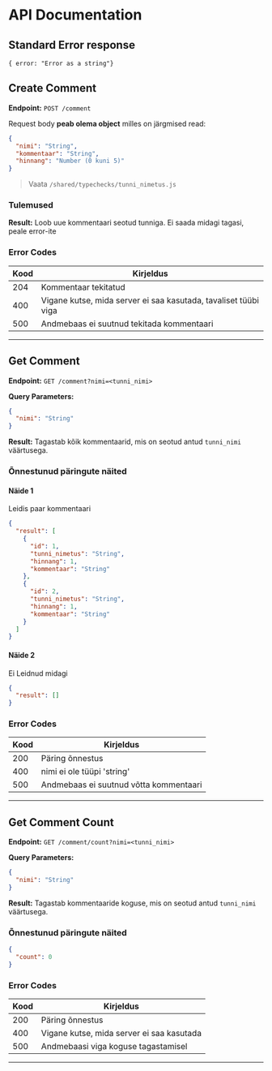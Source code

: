 # API Documentation

## Standard Error response

`{ error: "Error as a string"}`

## Create Comment

**Endpoint:** `POST /comment`

Request body **peab olema object** milles on järgmised read:

```json
{
  "nimi": "String",
  "kommentaar": "String",
  "hinnang": "Number (0 kuni 5)"
}
```

> Vaata `/shared/typechecks/tunni_nimetus.js`

### Tulemused

**Result:** Loob uue kommentaari seotud tunniga. Ei saada midagi tagasi, peale error-ite

### Error Codes

| Kood | Kirjeldus                                                       |
| ---- | --------------------------------------------------------------- |
| 204  | Kommentaar tekitatud                                            |
| 400  | Vigane kutse, mida server ei saa kasutada, tavaliset tüübi viga |
| 500  | Andmebaas ei suutnud tekitada kommentaari                       |

---

## Get Comment

**Endpoint:** `GET /comment?nimi=<tunni_nimi>`

**Query Parameters:**

```json
{
  "nimi": "String"
}
```

**Result:** Tagastab kõik kommentaarid, mis on seotud antud `tunni_nimi` väärtusega.

### Õnnestunud päringute näited

#### Näide 1

Leidis paar kommentaari

```json
{
  "result": [
    {
      "id": 1,
      "tunni_nimetus": "String",
      "hinnang": 1,
      "kommentaar": "String"
    },
    {
      "id": 2,
      "tunni_nimetus": "String",
      "hinnang": 1,
      "kommentaar": "String"
    }
  ]
}
```

#### Näide 2

Ei Leidnud midagi

```json
{
  "result": []
}
```

### Error Codes

| Kood | Kirjeldus                              |
| ---- | -------------------------------------- |
| 200  | Päring õnnestus                        |
| 400  | nimi ei ole tüüpi 'string'             |
| 500  | Andmebaas ei suutnud võtta kommentaari |

---

## Get Comment Count

**Endpoint:** `GET /comment/count?nimi=<tunni_nimi>`

**Query Parameters:**

```json
{
  "nimi": "String"
}
```

**Result:** Tagastab kommentaaride koguse, mis on seotud antud `tunni_nimi` väärtusega.

### Õnnestunud päringute näited

```json
{
  "count": 0
}
```

### Error Codes

| Kood | Kirjeldus                                 |
| ---- | ----------------------------------------- |
| 200  | Päring õnnestus                           |
| 400  | Vigane kutse, mida server ei saa kasutada |
| 500  | Andmebaasi viga koguse tagastamisel       |

---
